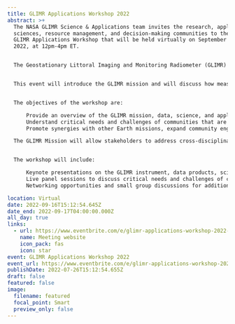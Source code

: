```yaml
---
title: GLIMR Applications Workshop 2022
abstract: >+
  The NASA GLIMR Science & Applications team invites the research, applied
  sciences, resource management, and decision-making communities to the 1st
  GLIMR Applications Workshop that will be held virtually on September 16th,
  2022, at 12pm-4pm ET.


  The Geostationary Littoral Imaging and Monitoring Radiometer (GLIMR) is NASA’s new satellite mission that will provide unique high frequency, high spatial, high accuracy, and hyper-spectral observations to quantify and understand key coastal ocean processes that vary on short temporal and spatial scales. GLIMR will provide federal, state, and local agencies with vital information on coastal hazards (such as oil spills, harmful algal blooms, post-storm assessment, and water quality) for improved response, containment, and public advisories both at sea and along the coast. From its geostationary vantage point, GLIMR will advance coastal science, enabling improved management and hazard mitigation that benefit human health, ecosystem health, and the national economy.


  This event will introduce the GLIMR mission and will discuss how measurements from the vantage point of geostationary orbit offer an unprecedented potential to benefit society, inform stakeholders, and support decision-making in the context of coastal hazards, disasters, resource management, human health, food security, climate change, and ecological forecasting.


  The objectives of the workshop are:

      Provide an overview of the GLIMR mission, data, science, and applications
      Understand critical needs and challenges of communities that are interested in working with GLIMR data and identify ways to address these challenges
      Promote synergies with other Earth missions, expand community engagement within the GLIMR Communities of Practice and Potential as well as other stakeholders, and identify opportunities for capacity development

  The GLIMR Mission will allow stakeholders to address cross-disciplinary research and applied science. This event encourages collaboration across disciplines and invites participation of individuals and organizations with diverse backgrounds and areas of expertise, across different sectors and countries.


  The workshop will include:

      Keynote presentations on the GLIMR instrument, data products, science and applications foci areas, and multi-mission synergies.
      Live panel sessions to discuss critical needs and challenges of communities that are interested in working with GLIMR data and identify ways to address these challenges
      Networking opportunities and small group discussions for additional feedback

location: Virtual
date: 2022-09-16T15:12:54.645Z
date_end: 2022-09-17T04:00:00.000Z
all_day: true
links:
  - url: https://www.eventbrite.com/e/glimr-applications-workshop-2022-tickets-377349381157
    name: Meeting website
    icon_pack: fas
    icon: star
event: GLIMR Applications Workshop 2022
event_url: https://www.eventbrite.com/e/glimr-applications-workshop-2022-tickets-377349381157
publishDate: 2022-07-26T15:12:54.655Z
draft: false
featured: false
image:
  filename: featured
  focal_point: Smart
  preview_only: false
---
```

